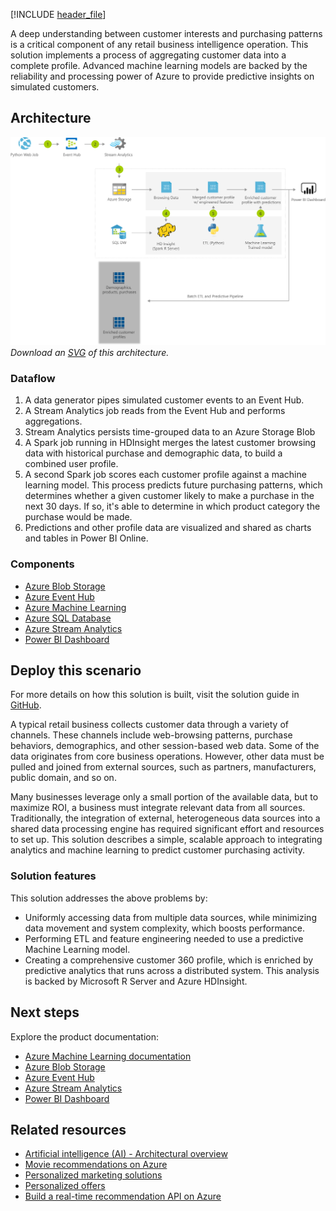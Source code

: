 [!INCLUDE [header_file](../../../includes/sol-idea-header.md)]

A deep understanding between customer interests and purchasing patterns is a critical component of any retail business intelligence operation. This solution implements a process of aggregating customer data into a complete profile. Advanced machine learning models are backed by the reliability and processing power of Azure to provide predictive insights on simulated customers.

## Architecture

![Architecture diagram](../media/product-recommendations.png)
*Download an [SVG](../media/product-recommendations.svg) of this architecture.*

### Dataflow

1. A data generator pipes simulated customer events to an Event Hub.
1. A Stream Analytics job reads from the Event Hub and performs aggregations.
1. Stream Analytics persists time-grouped data to an Azure Storage Blob
1. A Spark job running in HDInsight merges the latest customer browsing data with historical purchase and demographic data, to build a combined user profile.
1. A second Spark job scores each customer profile against a machine learning model. This process predicts future purchasing patterns, which determines whether a given customer likely to make a purchase in the next 30 days. If so, it's able to determine in which product category the purchase would be made.
1. Predictions and other profile data are visualized and shared as charts and tables in Power BI Online.

### Components

* [Azure Blob Storage](/azure/storage/blobs)
* [Azure Event Hub](/azure/event-hubs)
* [Azure Machine Learning](https://azure.microsoft.com/en-us/services/machine-learning)
* [Azure SQL Database](https://azure.microsoft.com/services/sql-database)
* [Azure Stream Analytics](/azure/stream-analytics)
* [Power BI Dashboard](/power-bi/create-reports)

## Deploy this scenario

For more details on how this solution is built, visit the solution guide in [GitHub](https://github.com/Azure/cortana-intelligence-customer360).

A typical retail business collects customer data through a variety of channels. These channels include web-browsing patterns, purchase behaviors, demographics, and other session-based web data. Some of the data originates from core business operations. However, other data must be pulled and joined from external sources, such as partners, manufacturers, public domain, and so on.

Many businesses leverage only a small portion of the available data, but to maximize ROI, a business must integrate relevant data from all sources. Traditionally, the integration of external, heterogeneous data sources into a shared data processing engine has required significant effort and resources to set up. This solution describes a simple, scalable approach to integrating analytics and machine learning to predict customer purchasing activity.

### Solution features

This solution addresses the above problems by:

* Uniformly accessing data from multiple data sources, while minimizing data movement and system complexity, which boosts performance.
* Performing ETL and feature engineering needed to use a predictive Machine Learning model.
* Creating a comprehensive customer 360 profile, which is enriched by predictive analytics that runs across a distributed system. This analysis is backed by Microsoft R Server and Azure HDInsight.

## Next steps

Explore the product documentation:

* [Azure Machine Learning documentation](/azure/machine-learning)
* [Azure Blob Storage](/azure/storage/blobs)
* [Azure Event Hub](/azure/event-hubs)
* [Azure Stream Analytics](/azure/stream-analytics)
* [Power BI Dashboard](/power-bi/create-reports)

## Related resources

* [Artificial intelligence (AI) - Architectural overview](../../data-guide/big-data/ai-overview.md)
* [Movie recommendations on Azure](../../example-scenario/ai/movie-recommendations-with-machine-learning.yml)
* [Personalized marketing solutions](./personalized-marketing.yml)
* [Personalized offers](./personalized-offers.yml)
* [Build a real-time recommendation API on Azure](../../reference-architectures/ai/real-time-recommendation.yml)
